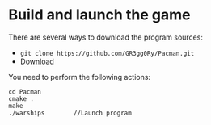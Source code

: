 # Build and launch the game

There are several ways to download the program sources:
+ ```` git clone https://github.com/GR3gg0Ry/Pacman.git ````
+ [Download](https://github.com/GR3gg0Ry/Pacman/archive/refs/heads/project.zip)

You need to perform the following actions:
```` 
cd Pacman
cmake .
make
./warships        //Launch program
````
